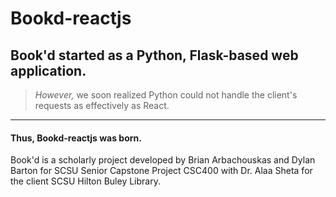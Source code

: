 # Bookd-reactjs
## Book'd started as a Python, Flask-based web application.

> *However,* we soon realized Python could not handle the client's requests as effectively as React.

------

#### Thus, Bookd-reactjs was born.

Book'd is a scholarly project developed by Brian Arbachouskas and Dylan Barton for SCSU Senior Capstone Project CSC400 with Dr. Alaa Sheta for the client SCSU Hilton Buley Library.
